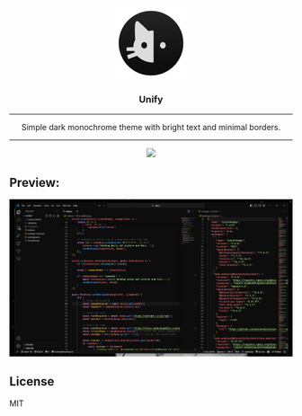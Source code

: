 <p align="center">
  <img height="128" src="./logo_small.png"></img>
  <h3 align="center">Unify</h3>
</p>
<hr>

<p align="center">Simple dark monochrome theme with bright text and minimal borders.</p>

<hr>

<p align="center"><a href="https://marketplace.visualstudio.com/items?itemName=AprilTheFool.unify"><img src="https://img.shields.io/badge/VSCode-0078D4?style=for-the-badge&logo=visual%20studio%20code&logoColor=white" /></a></p>

## Preview:
<img src="./preview.png"></img>

## License

MIT
